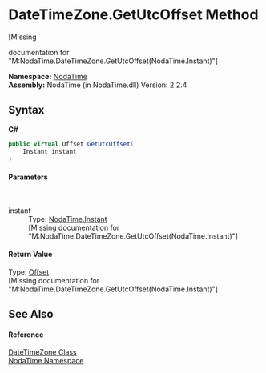# DateTimeZone.GetUtcOffset Method 
 

\[Missing <summary> documentation for "M:NodaTime.DateTimeZone.GetUtcOffset(NodaTime.Instant)"\]

**Namespace:**&nbsp;<a href="N_NodaTime">NodaTime</a><br />**Assembly:**&nbsp;NodaTime (in NodaTime.dll) Version: 2.2.4

## Syntax

**C#**<br />
``` C#
public virtual Offset GetUtcOffset(
	Instant instant
)
```


#### Parameters
&nbsp;<dl><dt>instant</dt><dd>Type: <a href="T_NodaTime_Instant">NodaTime.Instant</a><br />\[Missing <param name="instant"/> documentation for "M:NodaTime.DateTimeZone.GetUtcOffset(NodaTime.Instant)"\]</dd></dl>

#### Return Value
Type: <a href="T_NodaTime_Offset">Offset</a><br />\[Missing <returns> documentation for "M:NodaTime.DateTimeZone.GetUtcOffset(NodaTime.Instant)"\]

## See Also


#### Reference
<a href="T_NodaTime_DateTimeZone">DateTimeZone Class</a><br /><a href="N_NodaTime">NodaTime Namespace</a><br />